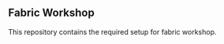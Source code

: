 Fabric Workshop
---------------

This repository contains the required setup for fabric workshop.



